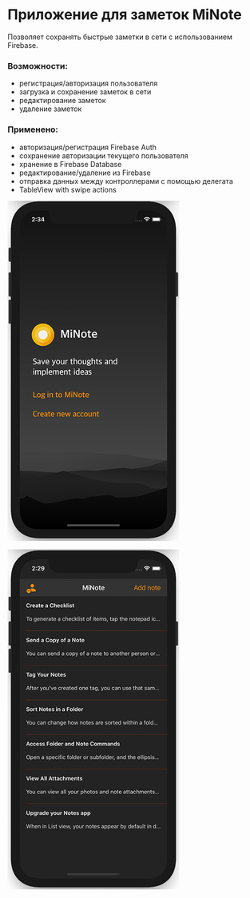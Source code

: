 # Приложение для заметок MiNote

Позволяет сохранять быстрые заметки в сети с использованием Firebase. 

### Возможности:
- регистрация/авторизация пользователя
- загрузка и сохранение заметок в сети
- редактирование заметок
- удаление заметок

### Применено:
- авторизация/регистрация Firebase Auth
- сохранение авторизации текущего пользователя
- хранение в Firebase Database
- редактирование/удаление из Firebase
- отправка данных между контроллерами с помощью делегата
- TableView with swipe actions


![Welcome](https://github.com/exelex/minote/blob/main/minote11.jpg)

![Home](https://github.com/exelex/minote/blob/main/minote2.jpg)

